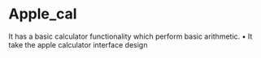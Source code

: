 # Apple_cal

It has a basic calculator functionality which perform basic arithmetic.
• It take the apple calculator interface design